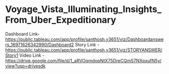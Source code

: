 # Voyage_Vista_Illuminating_Insights_From_Uber_Expeditionary
Dashboard Link-  https://public.tableau.com/app/profile/santhosh.y3651/viz/Dashboardanswers_16971626342990/Dashboard2
Story Link    -  https://public.tableau.com/app/profile/santhosh.y3651/viz/STORYANSWER/Story1
Video Link    -  https://drive.google.com/file/d/1_aRVOqmdopNtX75DreCQmS7NXpxufN5y/view?usp=drivesdk
